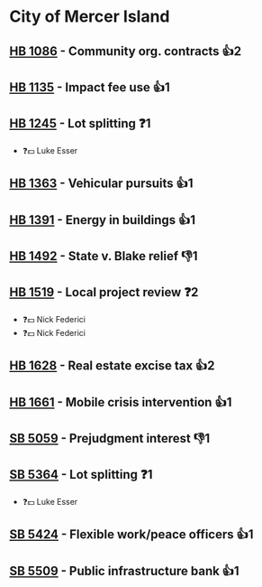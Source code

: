 # City of Mercer Island

## [HB 1086](/bill/2023-24/hb/1086/) - Community org. contracts 👍2  

## [HB 1135](/bill/2023-24/hb/1135/) - Impact fee use 👍1  

## [HB 1245](/bill/2023-24/hb/1245/) - Lot splitting   ❓1
* ❓💵 Luke Esser

## [HB 1363](/bill/2023-24/hb/1363/) - Vehicular pursuits 👍1  

## [HB 1391](/bill/2023-24/hb/1391/) - Energy in buildings 👍1  

## [HB 1492](/bill/2023-24/hb/1492/) - State v. Blake relief  👎1 

## [HB 1519](/bill/2023-24/hb/1519/) - Local project review   ❓2
* ❓💵 Nick Federici
* ❓💵 Nick Federici

## [HB 1628](/bill/2023-24/hb/1628/) - Real estate excise tax 👍2  

## [HB 1661](/bill/2023-24/hb/1661/) - Mobile crisis intervention 👍1  

## [SB 5059](/bill/2023-24/sb/5059/) - Prejudgment interest  👎1 

## [SB 5364](/bill/2023-24/sb/5364/) - Lot splitting   ❓1
* ❓💵 Luke Esser

## [SB 5424](/bill/2023-24/sb/5424/) - Flexible work/peace officers 👍1  

## [SB 5509](/bill/2023-24/sb/5509/) - Public infrastructure bank 👍1  